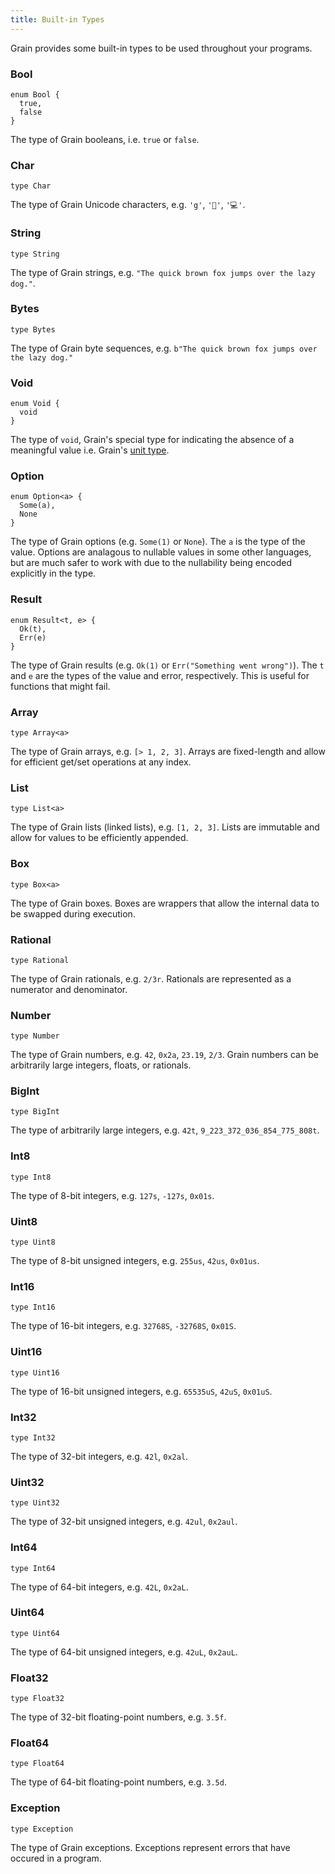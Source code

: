 ```yaml
---
title: Built-in Types
---
```


Grain provides some built-in types to be used throughout your programs.

### **Bool**

```grain
enum Bool {
  true,
  false
}
```

The type of Grain booleans, i.e. `true` or `false`.

### **Char**

```grain
type Char
```

The type of Grain Unicode characters, e.g. `'g'`, `'🌾'`, `'💻'`.

### **String**

```grain
type String
```

The type of Grain strings, e.g. `"The quick brown fox jumps over the lazy dog."`.

### **Bytes**

```grain
type Bytes
```

The type of Grain byte sequences, e.g. `b"The quick brown fox jumps over the lazy dog."`

### **Void**

```grain
enum Void {
  void
}
```

The type of `void`, Grain's special type for indicating the absence of a meaningful value i.e. Grain's [unit type](https://en.wikipedia.org/wiki/Unit_type).

### **Option**

```grain
enum Option<a> {
  Some(a),
  None
}
```

The type of Grain options (e.g. `Some(1)` or `None`). The `a` is the type of the value. Options are analagous to nullable values in some other languages, but are much safer to work with due to the nullability being encoded explicitly in the type.

### **Result**

```grain
enum Result<t, e> {
  Ok(t),
  Err(e)
}
```

The type of Grain results (e.g. `Ok(1)` or `Err("Something went wrong")`). The `t` and `e` are the types of the value and error, respectively. This is useful for functions that might fail.

### **Array**

```grain
type Array<a>
```

The type of Grain arrays, e.g. `[> 1, 2, 3]`. Arrays are fixed-length and allow for efficient get/set operations at any index.

### **List**

```grain
type List<a>
```
The type of Grain lists (linked lists), e.g. `[1, 2, 3]`. Lists are immutable and allow for values to be efficiently appended.

### **Box**

```grain
type Box<a>
```

The type of Grain boxes. Boxes are wrappers that allow the internal data to be swapped during execution.

### **Rational**

```grain
type Rational
```

The type of Grain rationals, e.g. `2/3r`. Rationals are represented as a numerator and denominator.

### **Number**

```grain
type Number
```

The type of Grain numbers, e.g. `42`, `0x2a`, `23.19`, `2/3`. Grain numbers can be arbitrarily large integers, floats, or rationals.

### **BigInt**

```grain
type BigInt
```

The type of arbitrarily large integers, e.g. `42t`, `9_223_372_036_854_775_808t`.

### **Int8**

```grain
type Int8
```

The type of 8-bit integers, e.g. `127s`, `-127s`, `0x01s`.

### **Uint8**

```grain
type Uint8
```

The type of 8-bit unsigned integers, e.g. `255us`, `42us`, `0x01us`.

### **Int16**

```grain
type Int16
```

The type of 16-bit integers, e.g. `32768S`, `-32768S`, `0x01S`.

### **Uint16**

```grain
type Uint16
```

The type of 16-bit unsigned integers, e.g. `65535uS`, `42uS`, `0x01uS`.
### **Int32**

```grain
type Int32
```

The type of 32-bit integers, e.g. `42l`, `0x2al`.

### **Uint32**

```grain
type Uint32
```

The type of 32-bit unsigned integers, e.g. `42ul`, `0x2aul`.

### **Int64**

```grain
type Int64
```

The type of 64-bit integers, e.g. `42L`, `0x2aL`.

### **Uint64**

```grain
type Uint64
```

The type of 64-bit unsigned integers, e.g. `42uL`, `0x2auL`.

### **Float32**

```grain
type Float32
```

The type of 32-bit floating-point numbers, e.g. `3.5f`.

### **Float64**

```grain
type Float64
```

The type of 64-bit floating-point numbers, e.g. `3.5d`.

### **Exception**

```grain
type Exception
```

The type of Grain exceptions. Exceptions represent errors that have occured in a program.
